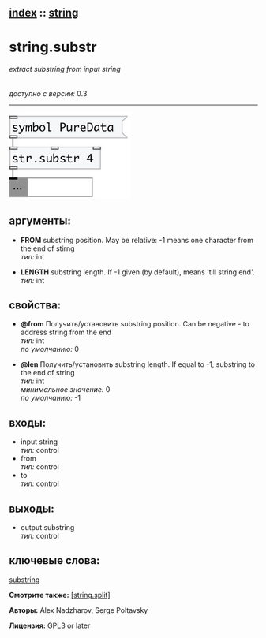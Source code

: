 [index](index.html) :: [string](category_string.html)
---

# string.substr

###### extract substring from input string

*доступно с версии:* 0.3

---




[![example](../examples/img/string.substr.jpg)](../examples/pd/string.substr.pd)



## аргументы:

* **FROM**
substring position. May be relative: -1 means one character from the end of
stirng<br>
_тип:_ int<br>

* **LENGTH**
substring length. If -1 given (by default), means &#39;till string end&#39;.<br>
_тип:_ int<br>





## свойства:

* **@from** 
Получить/установить substring position. Can be negative - to address string from the end<br>
_тип:_ int<br>
_по умолчанию:_ 0<br>

* **@len** 
Получить/установить substring length. If equal to -1, substring to the end of string<br>
_тип:_ int<br>
_минимальное значение:_ 0<br>
_по умолчанию:_ -1<br>



## входы:

* input string<br>
_тип:_ control
* from<br>
_тип:_ control
* to<br>
_тип:_ control



## выходы:

* output substring<br>
_тип:_ control



## ключевые слова:

[substring](keywords/substring.html)



**Смотрите также:**
[\[string.split\]](string.split.html)




**Авторы:** Alex Nadzharov, Serge Poltavsky




**Лицензия:** GPL3 or later





